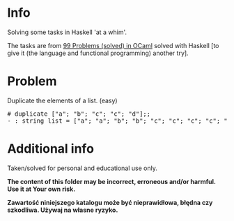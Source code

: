 # Info

Solving some tasks in Haskell 'at a whim'.

The tasks are from [99 Problems (solved) in OCaml](https://v2.ocaml.org/learn/tutorials/99problems.html) solved with Haskell [to give it (the language and functional programming) another try].

# Problem

Duplicate the elements of a list. (easy)

<pre>
# duplicate ["a"; "b"; "c"; "c"; "d"];;
- : string list = ["a"; "a"; "b"; "b"; "c"; "c"; "c"; "c"; "d"; "d"]
</pre>

# Additional info

Taken/solved for personal and educational use only.

**The content of this folder may be incorrect, erroneous and/or harmful. Use it at Your own risk.**

**Zawartość niniejszego katalogu może być nieprawidłowa, błędna czy szkodliwa. Używaj na własne ryzyko.**

